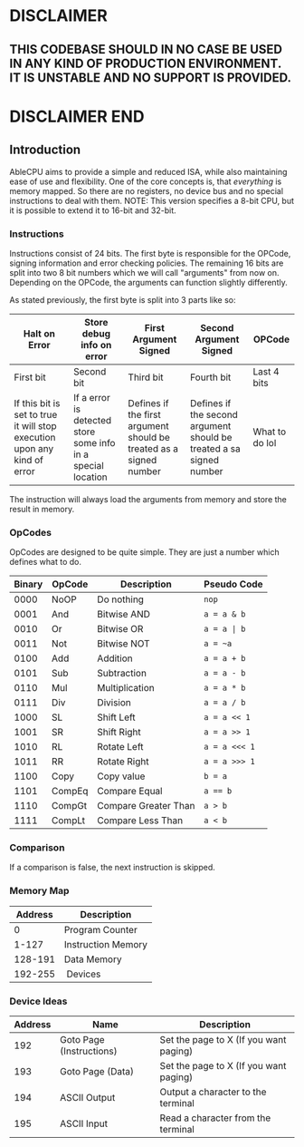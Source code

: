 # DISCLAIMER

## THIS CODEBASE SHOULD IN NO CASE BE USED IN ANY KIND OF PRODUCTION ENVIRONMENT. IT IS UNSTABLE AND NO SUPPORT IS PROVIDED.

# DISCLAIMER END

## Introduction

AbleCPU aims to provide a simple and reduced ISA, while also maintaining ease of use and flexibility.
One of the core concepts is, that *everything* is memory mapped.
So there are no registers, no device bus and no special instructions to deal with them.
NOTE: This version specifies a 8-bit CPU, but it is possible to extend it to 16-bit and 32-bit.

### Instructions

Instructions consist of 24 bits.
The first byte is responsible for the OPCode, signing information and error checking policies.
The remaining 16 bits are split into two 8 bit numbers which we will call "arguments" from now on.
Depending on the OPCode, the arguments can function slightly differently.

As stated previously, the first byte is split into 3 parts like so:

| Halt on Error | Store debug info on error | First Argument Signed | Second Argument Signed | OPCode |
| --- | --- | --- | --- | --- |
| First bit | Second bit | Third bit | Fourth bit | Last 4 bits |
| If this bit is set to true it will stop execution upon any kind of error | If a error is detected store some info in a special location | Defines if the first argument should be treated as a signed number| Defines if the second argument should be treated a sa signed number| What to do lol|

The instruction will always load the arguments from memory and store the result in memory.

### OpCodes

OpCodes are designed to be quite simple. They are just a number which defines what to do.

| Binary | OpCode | Description | Pseudo Code |
| --- | --- | --- | --- |
| 0000 | NoOP | Do nothing | `nop` |
| 0001 | And | Bitwise AND | `a = a & b` |
| 0010 | Or | Bitwise OR | `a = a \| b` |
| 0011 | Not | Bitwise NOT | `a = ~a` |
| 0100 | Add | Addition | `a = a + b` |
| 0101 | Sub | Subtraction | `a = a - b` |
| 0110 | Mul | Multiplication | `a = a * b` |
| 0111 | Div | Division | `a = a / b` |
| 1000 | SL | Shift Left | `a = a << 1` |
| 1001 | SR | Shift Right | `a = a >> 1` |
| 1010 | RL | Rotate Left | `a = a <<< 1` |
| 1011 | RR | Rotate Right | `a = a >>> 1` |
| 1100 | Copy | Copy value | `b = a` |
| 1101 | CompEq | Compare Equal | `a == b` |
| 1110 | CompGt | Compare Greater Than | `a > b` |
| 1111 | CompLt | Compare Less Than | `a < b` |

### Comparison

If a comparison is false, the next instruction is skipped.

### Memory Map

| Address | Description |
| --- | --- |
| 0 | Program Counter |
| 1-127 | Instruction Memory |
| 128-191 | Data Memory |
| 192-255 | Devices |

### Device Ideas

| Address | Name | Description |
| --- | --- | --- |
| 192 | Goto Page (Instructions) | Set the page to X (If you want paging)
| 193 | Goto Page (Data) | Set the page to X (If you want paging) |
| 194 | ASCII Output | Output a character to the terminal |
| 195 | ASCII Input | Read a character from the terminal |